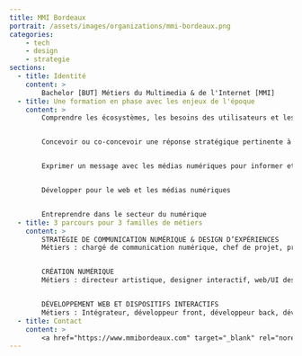 ```yaml
---
title: MMI Bordeaux
portrait: /assets/images/organizations/mmi-bordeaux.png
categories:
    - tech
    - design
    - strategie
sections:
  - title: Identité
    content: >
        Bachelor [BUT] Métiers du Multimedia & de l'Internet [MMI]
  - title: Une formation en phase avec les enjeux de l'époque
    content: >
        Comprendre les écosystèmes, les besoins des utilisateurs et les dispositifs de communication numérique


        Concevoir ou co-concevoir une réponse stratégique pertinente à une problématique complexe


        Exprimer un message avec les médias numériques pour informer et communiquer


        Développer pour le web et les médias numériques


        Entreprendre dans le secteur du numérique
  - title: 3 parcours pour 3 familles de métiers
    content: >
        STRATÉGIE DE COMMUNICATION NUMÉRIQUE & DESIGN D’EXPÉRIENCES
        Métiers : chargé de communication numérique, chef de projet, product owner, UX designer, spécialiste SEO, rédacteur web, community manager, consultant analytics...


        CRÉATION NUMÉRIQUE
        Métiers : directeur artistique, designer interactif, web/UI designer, motion designer, réalisateur, infographiste, game designer...


        DÉVELOPPEMENT WEB ET DISPOSITIFS INTERACTIFS
        Métiers : Intégrateur, développeur front, développeur back, développeur full-stack, métiers de la scénographie numérique, intégrateur de dispositif de réalité virtuelle...
  - title: Contact
    content: >
        <a href="https://www.mmibordeaux.com" target="_blank" rel="noreferrer">Site</a>
---
```

